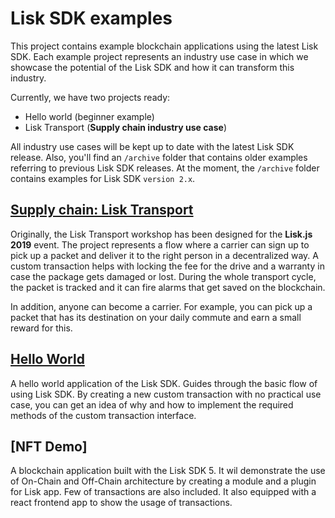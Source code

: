 # Lisk SDK examples

This project contains example blockchain applications using the latest Lisk SDK.
Each example project represents an industry use case in which we showcase the potential of the Lisk SDK and how it can transform this industry.

Currently, we have two projects ready:

- Hello world (beginner example)
- Lisk Transport (**Supply chain industry use case**)

All industry use cases will be kept up to date with the latest Lisk SDK release.
Also, you'll find an `/archive` folder that contains older examples referring to previous Lisk SDK releases. 
At the moment, the `/archive` folder contains examples for Lisk SDK `version 2.x`.

## [Supply chain: Lisk Transport](https://lisk.io/documentation/lisk-sdk/tutorials/transport.html)
Originally, the Lisk Transport workshop has been designed for the **Lisk.js 2019** event. The project represents a flow where a carrier can sign up to pick up a packet and deliver it to the right person in a decentralized way. A custom transaction helps with locking the fee for the drive and a warranty in case the package gets damaged or lost. During the whole transport cycle, the packet is tracked and it can fire alarms that get saved on the blockchain.

In addition, anyone can become a carrier. For example, you can pick up a packet that has its destination on your daily commute and earn a small reward for this.

## [Hello World](https://lisk.io/documentation/lisk-sdk/tutorials/hello-world.html)
A hello world application of the Lisk SDK. Guides through the basic flow of using Lisk SDK. By creating a new custom transaction with no practical use case, you can get an idea of why and how to implement the required methods of the custom transaction interface.

## [NFT Demo]
A blockchain application built with the Lisk SDK 5. It wil demonstrate the use of On-Chain and Off-Chain architecture by creating a module and a plugin for Lisk app. Few of transactions are also included. It also equipped with a react frontend app to show the usage of transactions.
